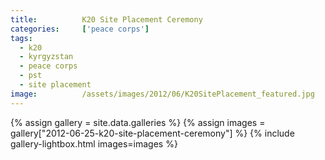 ```yaml
---
title:			K20 Site Placement Ceremony
categories:		['peace corps']
tags:
  - k20
  - kyrgyzstan
  - peace corps
  - pst
  - site placement
image:			/assets/images/2012/06/K20SitePlacement_featured.jpg
---
```


{% assign gallery = site.data.galleries %}
{% assign images = gallery["2012-06-25-k20-site-placement-ceremony"] %}
{% include gallery-lightbox.html images=images %}
